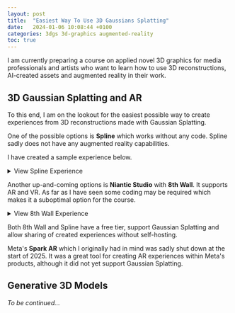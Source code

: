 ```yaml
---
layout: post
title:  "Easiest Way To Use 3D Gaussians Splatting"
date:   2024-01-06 10:08:44 +0100
categories: 3dgs 3d-graphics augmented-reality
toc: true
---
```


I am currently preparing a course on applied novel 3D graphics for media professionals and artists who want to learn how to use 3D reconstructions, AI-created assets and augmented reality in their work.

## 3D Gaussian Splatting and AR

To this end, I am on the lookout for the easiest possible way to create experiences from 3D reconstructions made with Gaussian Splatting. 

One of the possible options is **Spline** which works without any code. Spline sadly does not have any augmented reality capabilities.

I have created a sample experience below.

<details>
<summary>View Spline Experience</summary>
<script type="module" src="https://unpkg.com/@splinetool/viewer@1.9.52/build/spline-viewer.js"></script>
<spline-viewer url="https://prod.spline.design/15bXeAhQL-MA-eLO/scene.splinecode"></spline-viewer>
</details>

Another up-and-coming options is **Niantic Studio** with **8th Wall**. It supports AR and VR. As far as I have seen some coding may be required which makes it a suboptimal option for the course.

<details>
<summary>View 8th Wall Experience</summary>
<iframe src="https://bananarama.8thwall.app/gauss-test/" allow="camera;gyroscope;accelerometer;magnetometer;xr-spatial-tracking;microphone;" style="width: 100%; height: 600px; border: none;"></iframe>
</details>

Both 8th Wall and Spline have a free tier, support Gaussian Splatting and allow sharing of created experiences without self-hosting.

Meta's **Spark AR** which I originally had in mind was sadly shut down at the start of 2025. It was a great tool for creating AR experiences within Meta's products, although it did not yet support Gaussian Splatting.

## Generative 3D Models

*To be continued...*

